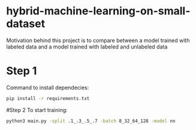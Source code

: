 # hybrid-machine-learning-on-small-dataset
Motivation behind this project is to compare between a model trained with labeled data and a model trained with labeled and unlabeled data 

# Step 1
Command to install dependecies:
```sh
pip install -r requirements.txt
```
#Step 2
To start training:
```sh
python3 main.py -split .1_.3_.5_.7 -batch 8_32_64_128 -model nn
```
